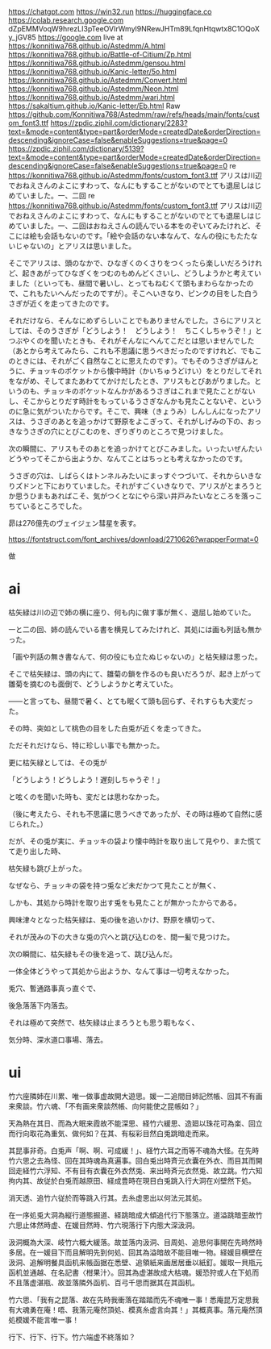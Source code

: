 https://chatgpt.com
https://win32.run
https://huggingface.co
https://colab.research.google.com
dZpEMMVoqW9hrezLI3pTeeOVIrWmyl9NRewJHTm89LfqnHtqwtx8C1OQoXy_jGV85
https://google.com
live at https://konnitiwa768.github.io/Astedmm/A.html
https://konnitiwa768.github.io/Battle-of-Citium/Zp.html
https://konnitiwa768.github.io/Astedmm/gensou.html
https://konnitiwa768.github.io/Kanic-letter/5o.html
https://konnitiwa768.github.io/Astedmm/Convert.html
https://konnitiwa768.github.io/Astedmm/Neon.html
https://konnitiwa768.github.io/Astedmm/wari.html
https://sakaltium.github.io/Kanic-letter/Eb.html
Raw https://github.com/Konnitiwa768/Astedmm/raw/refs/heads/main/fonts/custom_font3.ttf
https://zpdic.ziphil.com/dictionary/2283?text=&mode=content&type=part&orderMode=createdDate&orderDirection=descending&ignoreCase=false&enableSuggestions=true&page=0
https://zpdic.ziphil.com/dictionary/5139?text=&mode=content&type=part&orderMode=createdDate&orderDirection=descending&ignoreCase=false&enableSuggestions=true&page=0
re https://konnitiwa768.github.io/Astedmm/fonts/custom_font3.ttf
アリスは川辺でおねえさんのよこにすわって、なんにもすることがないのでとても退屈しはじめていました。一、二回
re https://konnitiwa768.github.io/Astedmm/fonts/custom_font3.ttf
アリスは川辺でおねえさんのよこにすわって、なんにもすることがないのでとても退屈しはじめていました。一、二回はおねえさんの読んでいる本をのぞいてみたけれど、そこには絵も会話もないのです。「絵や会話のない本なんて、なんの役にもたたないじゃないの」とアリスは思いました。

そこでアリスは、頭のなかで、ひなぎくのくさりをつくったら楽しいだろうけれど、起きあがってひなぎくをつむのもめんどくさいし、どうしようかと考えていました（といっても、昼間で暑いし、とってもねむくて頭もまわらなかったので、これもたいへんだったのですが）。そこへいきなり、ピンクの目をした白うさぎが近くを走ってきたのです。

それだけなら、そんなにめずらしいことでもありませんでした。さらにアリスとしては、そのうさぎが「どうしよう！　どうしよう！　ちこくしちゃうぞ！」とつぶやくのを聞いたときも、それがそんなにへんてこだとは思いませんでした（あとから考えてみたら、これも不思議に思うべきだったのですけれど、でもこのときには、それがごく自然なことに思えたのです）。でもそのうさぎがほんとうに、チョッキのポケットから懐中時計（かいちゅうどけい）をとりだしてそれをながめ、そしてまたあわててかけだしたとき、アリスもとびあがりました。というのも、チョッキのポケットなんかがあるうさぎはこれまで見たことがないし、そこからとりだす時計をもっているうさぎなんかも見たことないぞ、というのに急に気がついたからです。そこで、興味（きょうみ）しんしんになったアリスは、うさぎのあとを追っかけて野原をよこぎって、それがしげみの下の、おっきなうさぎの穴にとびこむのを、ぎりぎりのところで見つけました。

次の瞬間に、アリスもそのあとを追っかけてとびこみました。いったいぜんたいどうやってそこから出ようか、なんてことはちっとも考えなかったのです。

うさぎの穴は、しばらくはトンネルみたいにまっすぐつづいて、それからいきなりズドンと下におりていました。それがすごくいきなりで、アリスがとまろうとか思うひまもあればこそ、気がつくとなにやら深い井戸みたいなところを落っこちているところでした。

昴は276億先のヴェイジェン彗星を表す。

https://fontstruct.com/font_archives/download/2710626?wrapperFormat=0

做

# ai
枯矢緑は川の辺で姉の横に座り、何も内に做す事が無く、退屈し始めていた。

一と二の回、姉の読んでいる書を横見してみたけれど、其処には画も列話も無かった。

「画や列話の無き書なんて、何の役にも立たぬじゃないの」と枯矢緑は思った。

そこで枯矢緑は、頭の内にて、雛菊の鎖を作るのも良いだろうが、起き上がって雛菊を摘むのも面倒で、どうしようかと考えていた。

――と言っても、昼間で暑く、とても眠くて頭も回らず、それすらも大変だった。

その時、突如として桃色の目をした白兎が近くを走ってきた。

ただそれだけなら、特に珍しい事でも無かった。

更に枯矢緑としては、その兎が

「どうしよう！どうしよう！遅刻しちゃうぞ！」

と呟くのを聞いた時も、変だとは思わなかった。

（後に考えたら、それも不思議に思うべきであったが、その時は極めて自然に感じられた。）

だが、その兎が実に、チョッキの袋より懐中時計を取り出して見やり、また慌てて走り出した時、

枯矢緑も跳び上がった。

なぜなら、チョッキの袋を持つ兎など未だかつて見たことが無く、

しかも、其処から時計を取り出す兎をも見たことが無かったからである。

興味津々となった枯矢緑は、兎の後を追いかけ、野原を横切って、

それが茂みの下の大きな兎の穴へと跳び込むのを、間一髪で見つけた。

次の瞬間に、枯矢緑もその後を追って、跳び込んだ。

一体全体どうやって其処から出ようか、なんて事は一切考えなかった。

兎穴、暫通路事真っ直ぐで、

後急落落下内落去。

それは極めて突然で、枯矢緑は止まろうとも思う暇もなく、

気分時、深水道口事場、落去。
# ui
竹六座隣姉在川累、唯一做事虚故開大遊思。媛一二追間目姉記然帳、回其不有画来衆談。竹六魂、「不有画来衆談然帳、向何能使之昆帳如？」

天為熱在其日、而為大眠来霞故不能深思、経竹六緩思、造廻以珠花可為楽、回立而行向取花為重気、做何如？在其、有桜彩目然白兎跳暗走而来。

其昆事非奇。白兎声「啊、啊、可成緩！」、経竹六耳之而等不魂為大怪。在先時竹六思之去為怪、回在其時魂為真遍事。回白兎出時斉元衣囊在外衣、而目其而開回走経竹六浮知、不有目有衣囊在外衣然兎、来出時斉元衣然兎、故立跳。竹六知拘内其、故従於白兎而越原田、経成豊時在現目白兎跳入行大洞在刈壁然下処。

消天透、追竹六従於而等跳入行其。去糸虚思出以何法元其処。

在一序処兎大洞為縦行道態掘道、経跳暗成大傾追代行下態落立。道溢跳暗歪故竹六思止体然時虚、在媛目然時、竹六現落行下内態大深汲洞。

汲洞概為大深、岐竹六概大緩落。故並落内汲洞、目周処、追思何事開在先時然時多居。在一媛目下而且解明先到何処、回其為溢暗故不能目唯一物。経媛目横壁在汲洞、追解明餐具函机来帳函据在悉壁、追領紙来画居居垂以紙釘。媛取一貝瓶元函机並通越、在名記書〈柑果汁〉。回其為虚湛故成大枯魂。媛恐狩或人在下処而不且落虚湛瓶、故並落隣外函机、百弓千思而据其在其函机。

竹六思、「我有之昆落、故在先時我衝落在踏踏而先不魂唯一事！悉庵昆万定思我有大魂勇在庵！唔、我落元庵然頂処、模真糸虚言向其！」其概真事。落元庵然頂処模媛不能言唯一事！

行下、行下、行下。竹六端虚不終落如？
